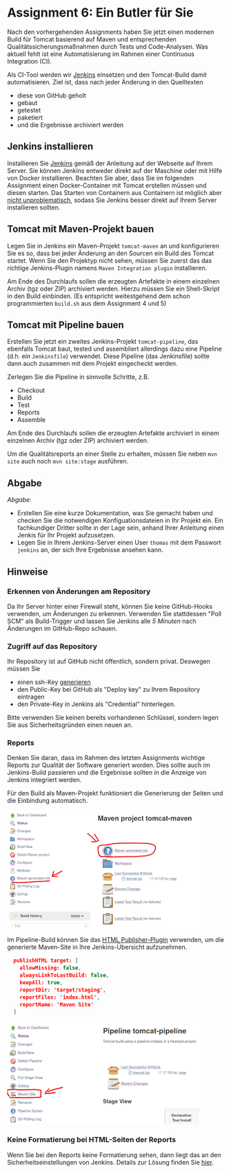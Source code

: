 # Assignment 6: Ein Butler für Sie

Nach den vorhergehenden Assignments haben Sie jetzt einen modernen Build für Tomcat basierend auf Maven und entsprechenden Qualitätssicherungsmaßnahmen durch Tests und Code-Analysen. Was aktuell fehlt ist eine Automatisierung im Rahmen einer Continuous Integration (CI).

Als CI-Tool werden wir [Jenkins](https://jenkins.io) einsetzen und den Tomcat-Build damit automatisieren. Ziel ist, dass nach jeder Änderung in den Quelltexten

  * diese von GitHub geholt
  * gebaut
  * getestet
  * paketiert
  * und die Ergebnisse archiviert werden


## Jenkins installieren

Installieren Sie [Jenkins](https://jenkins.io) gemäß der Anleitung auf der Webseite auf Ihrem Server. Sie können Jenkins entweder direkt auf der Maschine oder mit Hilfe von Docker installieren. Beachten Sie aber, dass Sie im folgenden Assignment einen Docker-Container mit Tomcat erstellen müssen und diesen starten. Das Starten von Containern aus Containern ist möglich aber [nicht unproblematisch](https://jpetazzo.github.io/2015/09/03/do-not-use-docker-in-docker-for-ci/), sodass Sie Jenkins besser direkt auf Ihrem Server installieren sollten.


## Tomcat mit Maven-Projekt bauen

Legen Sie in Jenkins ein Maven-Projekt `tomcat-maven` an und konfigurieren Sie es so, dass bei jeder Änderung an den Sourcen ein Build des Tomcat startet. Wenn Sie den Projektyp nicht sehen, müssen Sie zuerst das das richtige Jenkins-Plugin namens `Maven Integration plugin` installieren.

Am Ende des Durchlaufs sollen die erzeugten Artefakte in einem einzelnen Archiv (tgz oder ZIP) archiviert werden. Hierzu müssen Sie ein Shell-Skript in den Build einbinden. (Es entspricht weitestgehend dem schon programmierten `build.sh` aus dem Assignment 4 und 5)


## Tomcat mit Pipeline bauen

Erstellen Sie jetzt ein zweites Jenkins-Projekt `tomcat-pipeline`, das ebenfalls Tomcat baut, tested und assembliert allerdings dazu eine Pipeline (d.h. ein `Jenkinsfile`) verwendet. Diese Pipeline (das Jenkinsfile) sollte dann auch zusammen mit dem Projekt eingecheckt werden.

Zerlegen Sie die Pipeline in sinnvolle Schritte, z.B.

  * Checkout
  * Build
  * Test
  * Reports
  * Assemble

Am Ende des Durchlaufs sollen die erzeugten Artefakte archiviert in einem einzelnen Archiv (tgz oder ZIP) archiviert werden.

Um die Qualitätsreports an einer Stelle zu erhalten, müssen Sie neben `mvn site` auch noch `mvn site:stage` ausführen.


## Abgabe

_Abgabe_:

  * Erstellen Sie eine kurze Dokumentation, was Sie gemacht haben und checken Sie die notwendigen Konfiguationsdateien in Ihr Projekt ein. Ein fachkundiger Dritter sollte in der Lage sein, anhand Ihrer Anleitung einen Jenkis für Ihr Projekt aufzusetzen.
  * Legen Sie in Ihrem Jenkins-Server einen User `thomas` mit dem Passwort `jenkins` an, der sich Ihre Ergebnisse ansehen kann.


## Hinweise

### Erkennen von Änderungen am Repository

Da Ihr Server hinter einer Firewall steht, können Sie keine GitHub-Hooks verwenden, um Änderungen zu erkennen. Verwenden Sie stattdessen "Poll SCM" als Build-Trigger und lassen Sie Jenkins alle _5 Minuten_ nach Änderungen im GitHub-Repo schauen.


### Zugriff auf das Repository

Ihr Repository ist auf GitHub nicht öffentlich, sondern privat. Deswegen müssen Sie

  * einen ssh-Key [generieren](https://help.github.com/en/github/authenticating-to-github/generating-a-new-ssh-key-and-adding-it-to-the-ssh-agent)
  * den Public-Key bei GitHub als "Deploy key" zu Ihrem Repository eintragen
  * den Private-Key in Jenkins als "Credential" hinterlegen.

Bitte verwenden Sie keinen bereits vorhandenen Schlüssel, sondern legen Sie aus Sicherheitsgründen einen neuen an.


### Reports

Denken Sie daran, dass im Rahmen des letzten Assignments wichtige Reports zur Qualität der Software generiert worden. Dies sollte auch im Jenkins-Build passieren und die Ergebnisse sollten in die Anzeige von Jenkins integriert werden.

Für den Build als Maven-Projekt funktioniert die Generierung der Seiten und die Einbindung automatisch.

![](mvn-site.png)

Im Pipeline-Build können Sie das [HTML Publisher-Plugin](https://www.jenkins.io/doc/pipeline/steps/htmlpublisher) verwenden, um die generierte Maven-Site in Ihre Jenkins-Übersicht aufzunehmen.

```json
  publishHTML target: [
    allowMissing: false,
    alwaysLinkToLastBuild: false,
    keepAll: true,
    reportDir: 'target/staging',
    reportFiles: 'index.html',
    reportName: 'Maven Site'
  ]
```

![](pipeline-site.png)


### Keine Formatierung bei HTML-Seiten der Reports

Wenn Sie bei den Reports keine Formatierung sehen, dann liegt das an den Sicherheitseinstellungen von Jenkins. Details zur Lösung finden Sie [hier](https://stackoverflow.com/questions/35783964/jenkins-html-publisher-plugin-no-css-is-displayed-when-report-is-viewed-in-j).
